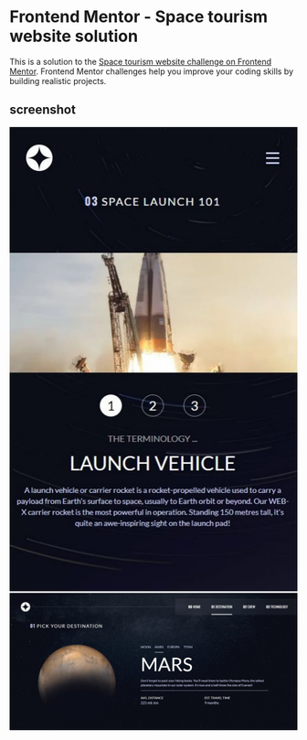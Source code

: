 # Frontend Mentor - Space tourism website solution

This is a solution to the [Space tourism website challenge on Frontend Mentor](https://www.frontendmentor.io/challenges/space-tourism-multipage-website-gRWj1URZ3). Frontend Mentor challenges help you improve your coding skills by building realistic projects. 

## screenshot

<div style={{display: "flex"}}>
  <img src="./app/assets/screen_mobile.jpg"/>
   <img src="./app/assets/screen_spacee.jpg"/>
</div>
